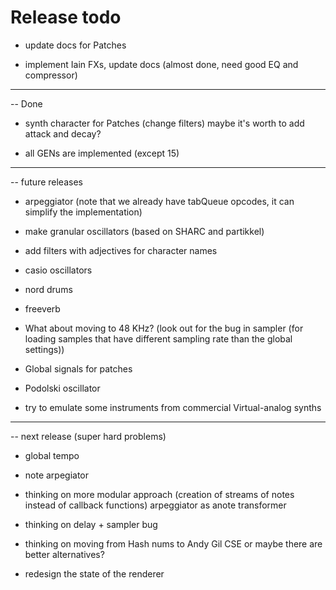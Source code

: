 Release todo
============================

* update docs for Patches

* implement Iain FXs, update docs (almost done, need good EQ and compressor)

----------------------------------------
-- Done

* synth character for Patches (change filters)  maybe it's worth to add attack and decay?

* all GENs are implemented (except 15)

------------------------------
-- future releases

* arpeggiator (note that we already have tabQueue opcodes, it can simplify the implementation)

* make granular oscillators (based on SHARC and partikkel)

* add filters with adjectives for character names

* casio oscillators

* nord drums

* freeverb

* What about moving to 48 KHz? (look out for the bug in sampler (for loading samples that have different sampling rate than the global settings))

* Global signals for patches

* Podolski oscillator

* try to emulate some instruments from commercial Virtual-analog synths

------------------------------
-- next release (super hard problems)

* global tempo

* note arpegiator

* thinking on more modular approach (creation of streams of notes instead of callback functions)
   arpeggiator as anote transformer

* thinking on delay + sampler bug 

* thinking on moving from Hash nums to Andy Gil CSE or maybe there are better alternatives?

* redesign the state of the renderer